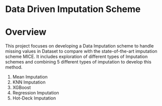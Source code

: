 # Data Driven Imputation Scheme

# Overview
This project focuses on developing a Data Imputation scheme to handle missing values in Dataset to compare with the state-of-the-art imputation scheme MICE.
It includes exploration of different types of Imputation schemes and combining 5 different types of imputation to develop this method.
1. Mean Imputation
2. KNN Imputation
3. XGBoost
4. Regression Imputation
5. Hot-Deck Imputation

